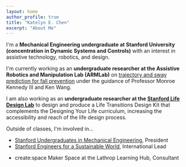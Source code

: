 ```yaml
---
layout: home
author_profile: true
title: "Katelyn E. Chen"
excerpt: "About Me"
---
```



I'm a **Mechanical Engineering undergraduate at Stanford University (concentration in Dynamic Systems and Controls)** with an interest in assistive technology, robotics, and design.<br>

I'm currently working as an **undergraduate researcher at the Assistive Robotics and Manipulation Lab (ARMLab)** on [trajectory and sway prediction for fall prevention](https://arm.stanford.edu/research/smart-belt-human-motion-prediction-and-fall-prevention-wearable-sensor) under the guidance of Professor Monroe Kennedy III and Ken Wang.

I am also working as an **undergraduate researcher at the [Stanford Life Design Lab](http://lifedesignlab.stanford.edu)** to design and produce a Life Transitions Design Kit that complements the Designing Your Life curriculum, increasing the accessibility and reach of the life design process.

Outside of classes, I'm involved in...
* [Stanford Undergraduates in Mechanical Engineering](https://stanford-sume.weebly.com), President
* [Stanford Engineers for a Sustainable World](https://eswstanford.weebly.com), International Lead
<!-- * Stanford Solar Car Project, Mechanical Team Member -->
* create:space Maker Space at the Lathrop Learning Hub, Consultant